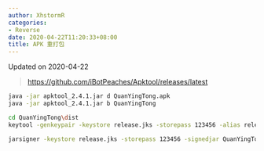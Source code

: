 ```yaml
---
author: XhstormR
categories:
- Reverse
date: 2020-04-22T11:20:33+08:00
title: APK 重打包
---
```


<!--more-->

Updated on 2020-04-22

> https://github.com/iBotPeaches/Apktool/releases/latest

```bash
java -jar apktool_2.4.1.jar d QuanYingTong.apk
java -jar apktool_2.4.1.jar b QuanYingTong
```

```bash
cd QuanYingTong\dist
keytool -genkeypair -keystore release.jks -storepass 123456 -alias release -keyalg RSA -dname "cn=123" -validity 365

jarsigner -keystore release.jks -storepass 123456 -signedjar QuanYingTong_signed.apk QuanYingTong.apk release
```
